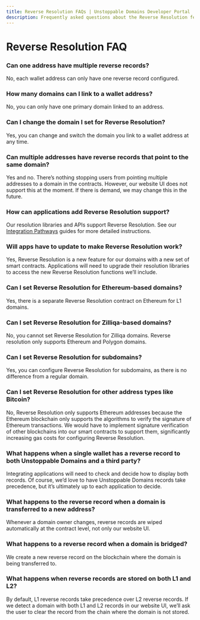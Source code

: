 ```yaml
---
title: Reverse Resolution FAQs | Unstoppable Domains Developer Portal
description: Frequently asked questions about the Reverse Resolution feature of Unstoppable Domains.
---
```


# Reverse Resolution FAQ

### Can one address have multiple reverse records?

No, each wallet address can only have one reverse record configured.

### How many domains can I link to a wallet address?

No, you can only have one primary domain linked to an address.

### Can I change the domain I set for Reverse Resolution?

Yes, you can change and switch the domain you link to a wallet address at any time.

### Can multiple addresses have reverse records that point to the same domain?

Yes and no. There’s nothing stopping users from pointing multiple addresses to a domain in the contracts. However, our website UI does not support this at the moment. If there is demand, we may change this in the future.

### How can applications add Reverse Resolution support?

Our resolution libraries and APIs support Reverse Resolution. See our [Integration Pathways](index.md#choose-an-integration-path) guides for more detailed instructions.

### Will apps have to update to make Reverse Resolution work?

Yes, Reverse Resolution is a new feature for our domains with a new set of smart contracts. Applications will need to upgrade their resolution libraries to access the new Reverse Resolution functions we’ll include.

### Can I set Reverse Resolution for Ethereum-based domains?

Yes, there is a separate Reverse Resolution contract on Ethereum for L1 domains.

### Can I set Reverse Resolution for Zilliqa-based domains?

No, you cannot set Reverse Resolution for Zilliqa domains. Reverse resolution only supports Ethereum and Polygon domains.

### Can I set Reverse Resolution for subdomains?

Yes, you can configure Reverse Resolution for subdomains, as there is no difference from a regular domain.

### Can I set Reverse Resolution for other address types like Bitcoin?

No, Reverse Resolution only supports Ethereum addresses because the Ethereum blockchain only supports the algorithms to verify the signature of Ethereum transactions. We would have to implement signature verification of other blockchains into our smart contracts to support them, significantly increasing gas costs for configuring Reverse Resolution.

### What happens when a single wallet has a reverse record to both Unstoppable Domains and a third party?

Integrating applications will need to check and decide how to display both records. Of course, we’d love to have Unstoppable Domains records take precedence, but it’s ultimately up to each application to decide.

### What happens to the reverse record when a domain is transferred to a new address?

Whenever a domain owner changes, reverse records are wiped automatically at the contract level, not only our website UI.

### What happens to a reverse record when a domain is bridged?

We create a new reverse record on the blockchain where the domain is being transferred to.

### What happens when reverse records are stored on both L1 and L2?

By default, L1 reverse records take precedence over L2 reverse records. If we detect a domain with both L1 and L2 records in our website UI, we’ll ask the user to clear the record from the chain where the domain is not stored.
